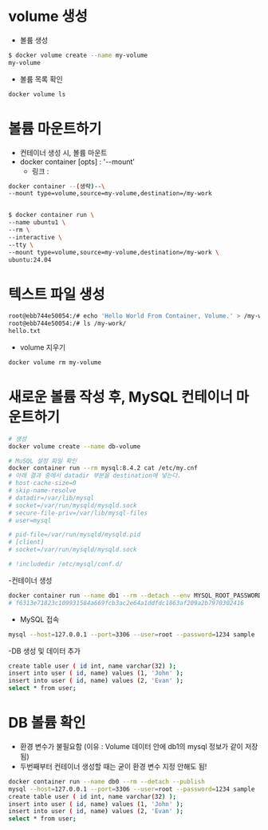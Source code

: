 # volume 생성
- 볼륨 생성
```bash
$ docker volume create --name my-volume
my-volume
```


- 볼륨 목록 확인
```bash
docker volume ls
```


# 볼륨 마운트하기
- 컨테이너 생성 시, 볼륨 마운트
- docker container [opts] : '--mount'
    + 링크 :
```bash
docker container --(생략)--\
--mount type=volume,source=my-volume,destination=/my-work 


$ docker container run \
--name ubuntu1 \
--rm \
--interactive \
--tty \
--mount type=volume,source=my-volume,destination=/my-work \
ubuntu:24.04
```
# 텍스트 파일 생성
```bash
root@ebb744e50054:/# echo 'Hello World From Container, Volume.' > /my-work/hello.txt
root@ebb744e50054:/# ls /my-work/
hello.txt
```


- volume 지우기
```bash
docker volume rm my-volume 
```

# 새로운 볼륨 작성 후, MySQL 컨테이너 마운트하기


```bash
# 생성
docker volume create --name db-volume

# MuSQL 설정 파일 확인
docker container run --rm mysql:8.4.2 cat /etc/my.cnf
# 아래 결과 중에서 datadir 부분을 destination에 넣는다.
# host-cache-size=0
# skip-name-resolve
# datadir=/var/lib/mysql
# socket=/var/run/mysqld/mysqld.sock
# secure-file-priv=/var/lib/mysql-files
# user=mysql

# pid-file=/var/run/mysqld/mysqld.pid
# [client]
# socket=/var/run/mysqld/mysqld.sock

# !includedir /etc/mysql/conf.d/


```
-컨테이너 생성
```bash
docker container run --name db1 --rm --detach --env MYSQL_ROOT_PASSWORD=1234 --env MYSQL_DATABASE=sample --publish 3306:3306 --mount type=volume,source=db-volume,destination=/var/lib/mysql \mysql:8.4.2
# f6313e71823c109931584a669fcb3ac2e64a1ddfdc1863af209a2b7970302416
```


- MySQL 접속
```bash
mysql --host=127.0.0.1 --port=3306 --user=root --password=1234 sample
```


-DB 생성 및 데이터 추가
```bash
create table user ( id int, name varchar(32) );
insert into user ( id, name) values (1, 'John' );
insert into user ( id, name) values (2, 'Evan' );
select * from user;
```
# DB 볼륨 확인
- 환경 변수가 불필요함 (이유 : Volume 데이터 안에 db1의 mysql 정보가 같이 저장됨)
- 두번째부터 컨테이너 생성할 때는 굳이 환경 변수 지정 안해도 됨!
```bash
docker container run --name db0 --rm --detach --publish
mysql --host=127.0.0.1 --port=3306 --user=root --password=1234 sample
create table user ( id int, name varchar(32) );
insert into user ( id, name) values (1, 'John' );
insert into user ( id, name) values (2, 'Evan' );
select * from user;
```

